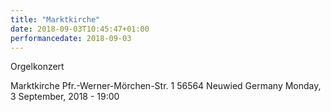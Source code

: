 ```yaml
---
title: "Marktkirche"
date: 2018-09-03T10:45:47+01:00
performancedate: 2018-09-03
---
```


Orgelkonzert

Marktkirche
Pfr.-Werner-Mörchen-Str. 1
56564 Neuwied
Germany
Monday, 3 September, 2018 - 19:00
